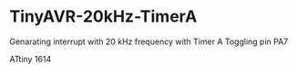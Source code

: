 # TinyAVR-20kHz-TimerA

Genarating interrupt with 20 kHz frequency with Timer A
Toggling pin PA7

ATtiny 1614
